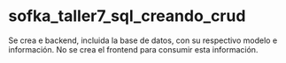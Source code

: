 # sofka_taller7_sql_creando_crud

Se crea e backend, incluida la base de datos, con su respectivo modelo e información.
No se crea el frontend para consumir esta información.
